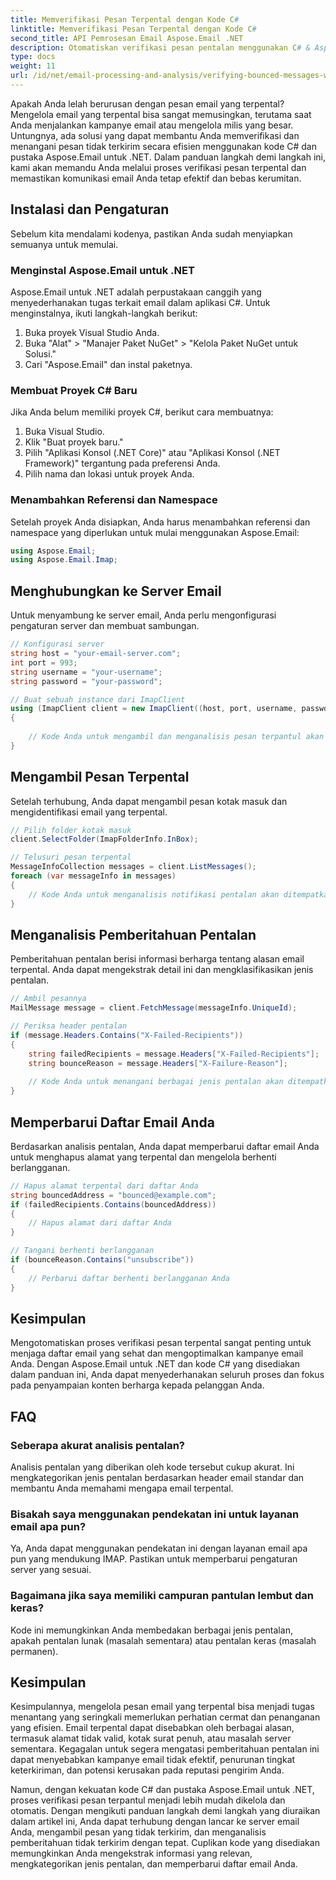 ```yaml
---
title: Memverifikasi Pesan Terpental dengan Kode C#
linktitle: Memverifikasi Pesan Terpental dengan Kode C#
second_title: API Pemrosesan Email Aspose.Email .NET
description: Otomatiskan verifikasi pesan pentalan menggunakan C# & Aspose.Email untuk .NET. Kelola daftar email dengan mudah & tingkatkan efektivitas kampanye.
type: docs
weight: 11
url: /id/net/email-processing-and-analysis/verifying-bounced-messages-with-csharp-code/
---
```


Apakah Anda lelah berurusan dengan pesan email yang terpental? Mengelola email yang terpental bisa sangat memusingkan, terutama saat Anda menjalankan kampanye email atau mengelola milis yang besar. Untungnya, ada solusi yang dapat membantu Anda memverifikasi dan menangani pesan tidak terkirim secara efisien menggunakan kode C# dan pustaka Aspose.Email untuk .NET. Dalam panduan langkah demi langkah ini, kami akan memandu Anda melalui proses verifikasi pesan terpental dan memastikan komunikasi email Anda tetap efektif dan bebas kerumitan.

## Instalasi dan Pengaturan

Sebelum kita mendalami kodenya, pastikan Anda sudah menyiapkan semuanya untuk memulai.

### Menginstal Aspose.Email untuk .NET

Aspose.Email untuk .NET adalah perpustakaan canggih yang menyederhanakan tugas terkait email dalam aplikasi C#. Untuk menginstalnya, ikuti langkah-langkah berikut:

1. Buka proyek Visual Studio Anda.
2. Buka "Alat" > "Manajer Paket NuGet" > "Kelola Paket NuGet untuk Solusi."
3. Cari "Aspose.Email" dan instal paketnya.

### Membuat Proyek C# Baru

Jika Anda belum memiliki proyek C#, berikut cara membuatnya:

1. Buka Visual Studio.
2. Klik "Buat proyek baru."
3. Pilih "Aplikasi Konsol (.NET Core)" atau "Aplikasi Konsol (.NET Framework)" tergantung pada preferensi Anda.
4. Pilih nama dan lokasi untuk proyek Anda.

### Menambahkan Referensi dan Namespace

Setelah proyek Anda disiapkan, Anda harus menambahkan referensi dan namespace yang diperlukan untuk mulai menggunakan Aspose.Email:

```csharp
using Aspose.Email;
using Aspose.Email.Imap;

```

## Menghubungkan ke Server Email

Untuk menyambung ke server email, Anda perlu mengonfigurasi pengaturan server dan membuat sambungan.

```csharp
// Konfigurasi server
string host = "your-email-server.com";
int port = 993;
string username = "your-username";
string password = "your-password";

// Buat sebuah instance dari ImapClient
using (ImapClient client = new ImapClient((host, port, username, password))
{
   
    // Kode Anda untuk mengambil dan menganalisis pesan terpantul akan ditempatkan di sini
}
```

## Mengambil Pesan Terpental

Setelah terhubung, Anda dapat mengambil pesan kotak masuk dan mengidentifikasi email yang terpental.

```csharp
// Pilih folder kotak masuk
client.SelectFolder(ImapFolderInfo.InBox);

// Telusuri pesan terpental
MessageInfoCollection messages = client.ListMessages();
foreach (var messageInfo in messages)
{
    // Kode Anda untuk menganalisis notifikasi pentalan akan ditempatkan di sini
}
```

## Menganalisis Pemberitahuan Pentalan

Pemberitahuan pentalan berisi informasi berharga tentang alasan email terpental. Anda dapat mengekstrak detail ini dan mengklasifikasikan jenis pentalan.

```csharp
// Ambil pesannya
MailMessage message = client.FetchMessage(messageInfo.UniqueId);

// Periksa header pentalan
if (message.Headers.Contains("X-Failed-Recipients"))
{
    string failedRecipients = message.Headers["X-Failed-Recipients"];
    string bounceReason = message.Headers["X-Failure-Reason"];
    
    // Kode Anda untuk menangani berbagai jenis pentalan akan ditempatkan di sini
}
```

## Memperbarui Daftar Email Anda

Berdasarkan analisis pentalan, Anda dapat memperbarui daftar email Anda untuk menghapus alamat yang terpental dan mengelola berhenti berlangganan.

```csharp
// Hapus alamat terpental dari daftar Anda
string bouncedAddress = "bounced@example.com";
if (failedRecipients.Contains(bouncedAddress))
{
    // Hapus alamat dari daftar Anda
}

// Tangani berhenti berlangganan
if (bounceReason.Contains("unsubscribe"))
{
    // Perbarui daftar berhenti berlangganan Anda
}
```

## Kesimpulan

Mengotomatiskan proses verifikasi pesan terpental sangat penting untuk menjaga daftar email yang sehat dan mengoptimalkan kampanye email Anda. Dengan Aspose.Email untuk .NET dan kode C# yang disediakan dalam panduan ini, Anda dapat menyederhanakan seluruh proses dan fokus pada penyampaian konten berharga kepada pelanggan Anda.

## FAQ

### Seberapa akurat analisis pentalan?

Analisis pentalan yang diberikan oleh kode tersebut cukup akurat. Ini mengkategorikan jenis pentalan berdasarkan header email standar dan membantu Anda memahami mengapa email terpental.

### Bisakah saya menggunakan pendekatan ini untuk layanan email apa pun?

Ya, Anda dapat menggunakan pendekatan ini dengan layanan email apa pun yang mendukung IMAP. Pastikan untuk memperbarui pengaturan server yang sesuai.

### Bagaimana jika saya memiliki campuran pantulan lembut dan keras?

Kode ini memungkinkan Anda membedakan berbagai jenis pentalan, apakah pentalan lunak (masalah sementara) atau pentalan keras (masalah permanen).

## Kesimpulan

Kesimpulannya, mengelola pesan email yang terpental bisa menjadi tugas menantang yang seringkali memerlukan perhatian cermat dan penanganan yang efisien. Email terpental dapat disebabkan oleh berbagai alasan, termasuk alamat tidak valid, kotak surat penuh, atau masalah server sementara. Kegagalan untuk segera mengatasi pemberitahuan pentalan ini dapat menyebabkan kampanye email tidak efektif, penurunan tingkat keterkiriman, dan potensi kerusakan pada reputasi pengirim Anda.

Namun, dengan kekuatan kode C# dan pustaka Aspose.Email untuk .NET, proses verifikasi pesan terpantul menjadi lebih mudah dikelola dan otomatis. Dengan mengikuti panduan langkah demi langkah yang diuraikan dalam artikel ini, Anda dapat terhubung dengan lancar ke server email Anda, mengambil pesan yang tidak terkirim, dan menganalisis pemberitahuan tidak terkirim dengan tepat. Cuplikan kode yang disediakan memungkinkan Anda mengekstrak informasi yang relevan, mengkategorikan jenis pentalan, dan memperbarui daftar email Anda.